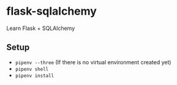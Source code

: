 # flask-sqlalchemy

Learn Flask + SQLAlchemy

## Setup

- `pipenv --three` (If there is no virtual environment created yet)
- `pipenv shell`
- `pipenv install`